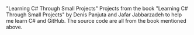"Learning C# Through Small Projects"
Projects from the book "Learning C# Through Small Projects" by Denis Panjuta and Jafar Jabbarzadeh to help me learn C# and GitHub.
The source code are all from the book mentioned above.
